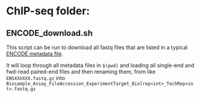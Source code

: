 # ChIP-seq folder:

## ENCODE_download.sh
This script can be run to download all fastq files that are listed in a typical [ENCODE metadata file](https://www.encodeproject.org/metadata/type=Experiment&assay_term_name=ChIP-seq&replicates.library.biosample.donor.organism.scientific_name=Homo+sapiens&biosample_term_name=Karpas-422/metadata.tsv).

It will loop through all metadata files in `$(pwd)` and loading all single-end and fwd-read paired-end files and then renaming them,
from like `ENSXXXXXX.fastq.gz` into `Biosample_Assay_FileAccession_ExperimentTarget_Biolrep<int>_TechRep<int>.fastq.gz`
